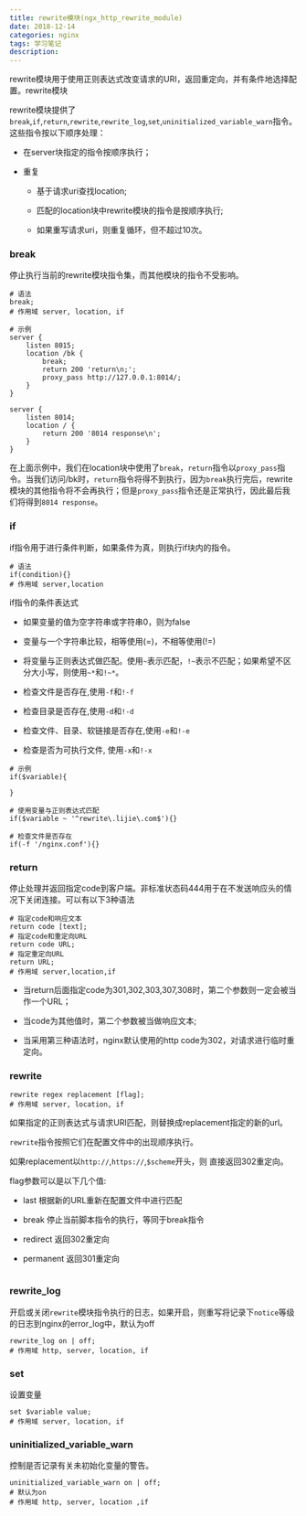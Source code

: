 ```yaml
---
title: rewrite模块(ngx_http_rewrite_module)
date: 2018-12-14
categories: nginx
tags: 学习笔记
description: 
---
```


rewrite模块用于使用正则表达式改变请求的URI，返回重定向，并有条件地选择配置。rewrite模块

rewrite模块提供了`break`,`if`,`return`,`rewrite`,`rewrite_log`,`set`,`uninitialized_variable_warn`指令。这些指令按以下顺序处理：

- 在server块指定的指令按顺序执行；

- 重复
  
  - 基于请求uri查找location;
  
  - 匹配的location块中rewrite模块的指令是按顺序执行;
  
  - 如果重写请求uri，则重复循环，但不超过10次。

### break

停止执行当前的rewrite模块指令集，而其他模块的指令不受影响。

```nginx
# 语法
break;
# 作用域 server, location, if

# 示例
server {
    listen 8015;
    location /bk {
        break;
        return 200 'return\n;';
        proxy_pass http://127.0.0.1:8014/;
    }
}

server {
    listen 8014;
    location / {
        return 200 '8014 response\n';
    }
}
```

在上面示例中，我们在location块中使用了`break`，`return`指令以`proxy_pass`指令。当我们访问/bk时，`return`指令将得不到执行，因为`break`执行完后，rewrite模块的其他指令将不会再执行；但是`proxy_pass`指令还是正常执行，因此最后我们将得到`8014 response`。

### if

if指令用于进行条件判断，如果条件为真，则执行if块内的指令。

```nginx
# 语法
if(condition){}
# 作用域 server,location
```

if指令的条件表达式

- 如果变量的值为空字符串或字符串0，则为false

- 变量与一个字符串比较，相等使用(=)，不相等使用(!=)

- 将变量与正则表达式做匹配。使用`~`表示匹配，`!~`表示不匹配；如果希望不区分大小写，则使用`~*`和`!~*`。

- 检查文件是否存在,使用`-f`和`!-f`

- 检查目录是否存在,使用`-d`和`!-d`

- 检查文件、目录、软链接是否存在,使用`-e`和`!-e`

- 检查是否为可执行文件, 使用`-x`和`!-x`

```nginx
# 示例
if($variable){

}

# 使用变量与正则表达式匹配
if($variable ~ '^rewrite\.lijie\.com$'){}

# 检查文件是否存在
if(-f '/nginx.conf'){}
```

### return

停止处理并返回指定code到客户端。非标准状态码444用于在不发送响应头的情况下关闭连接。可以有以下3种语法

```nginx
# 指定code和响应文本
return code [text];
# 指定code和重定向URL
return code URL;
# 指定重定向URL
return URL;
# 作用域 server,location,if
```

- 当return后面指定code为301,302,303,307,308时，第二个参数则一定会被当作一个URL；

- 当code为其他值时，第二个参数被当做响应文本;

- 当采用第三种语法时，nginx默认使用的http code为302，对请求进行临时重定向。

### rewrite

```nginx
rewrite regex replacement [flag];
# 作用域 server, location, if
```

如果指定的正则表达式与请求URI匹配，则替换成replacement指定的新的url。

`rewrite`指令按照它们在配置文件中的出现顺序执行。

如果replacement以`http://`,`https://`,`$scheme`开头，则 直接返回302重定向。

flag参数可以是以下几个值:

- last 根据新的URL重新在配置文件中进行匹配

- break 停止当前脚本指令的执行，等同于break指令

- redirect 返回302重定向

- permanent 返回301重定向

```nginx

```

### rewrite_log

开启或关闭`rewrite`模块指令执行的日志，如果开启，则重写将记录下`notice`等级的日志到nginx的error_log中，默认为off

```nginx
rewrite_log on | off;
# 作用域 http, server, location, if
```

### set

设置变量

```nginx
set $variable value;
# 作用域 server, location, if
```

### uninitialized_variable_warn

控制是否记录有关未初始化变量的警告。

```nginx
uninitialized_variable_warn on | off;
# 默认为on
# 作用域 http, server, location ,if
```
